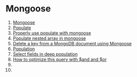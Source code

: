 # Mongoose

1. [Mongoose](http://mongoosejs.com/)
1. [Populate](http://mongoosejs.com/docs/api.html#document_Document-populate)
1. [Properly use populate with mongoose](http://stackoverflow.com/questions/17598712/how-should-i-properly-use-populate-with-mongoose)
1. [Populate nested array in mongoose](http://stackoverflow.com/questions/19222520/populate-nested-array-in-mongoose)
1. [Delete a key from a MongoDB document using Mongoose](http://stackoverflow.com/questions/4486926/delete-a-key-from-a-mongodb-document-using-mongoose)
1. [Population](http://mongoosejs.com/docs/populate.html)
1. [Select fields in deep population](https://github.com/LearnBoost/mongoose/issues/1377#issuecomment-20471748)
1. [How to optimize this query with $and and $or](http://stackoverflow.com/questions/13437499/how-to-optimize-this-query-with-and-and-or)
1. []()
1. []()